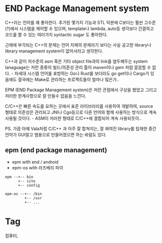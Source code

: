 END Package Management system
==============================

C++라는 언어를 꽤 좋아한다. 추가된 몇가지 기능과 STL 덕분에 C보다는 훨씬 고수준(?)에서 시스템을 제어할 수 있으며, template나 lambda, auto등 생각보다 간결하고 코드를 짤 수 있는 여러가지 syntactic sugar 도 좋아한다.

근래에 부각되는 C++의 문제는 언어 자체의 문제라기 보다는 사실 공고한 library나 library management system이 없어서라고 생각한다.

C++과 같이 저수준의 asm 혹은 기타 object file과의 link를 염두해두는 system lanaguage는 저런 종류의 빌드/의존성 관리 툴이 maven이나 gem 처럼 깔끔할 수 없다. - 차세대 시스템 언어를 표방하는 Go나 Rust를 보더라도 go get이나 Cargo가 있음에도 결국에는 Make로 관리하는 프로젝트들이 얼마나 많은가..

EPM (END Package Management system)은 저런 관점에서 구상을 했었고 그리고 저러한 한계사항으로 잘 만들수 없음을 느낀다.

C/C++은 빠른 속도를 요하는 곳에서 표준 라이브러리를 사용하여 개발하여, source 형태로 의존성은 관리되고 JNI나 Cgo등으로 다른 언어와 함께 사용하는 방식으로 계속 사용될 것이다. - ASM이 저러한 형태로 C/C++에 결합되어 계속 사용되듯이..

PS. 가끔 아예 Vala처럼 C/C++ 과 아주 잘 합쳐지는, 잘 짜여진 library를 탑재한 중간 언어가 GUI말고 범용으로 만들어졌으면 하는 바람도 있다.

epm (end package management)
-----------------------------
  * epm with end / android
  * epm-os with 라즈베리 파이

```
epm --+-- bin
      +-- site
      +-- config

epm-os --+-- /bin
         +-- /usr
         +-- ...
```

Tag
====
컴퓨터,